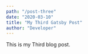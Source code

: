 ```yaml
---
path: "/post-three"
date: "2020-03-10"
title: "My Third Gatsby Post"
author: "Developer"
---
```


This is my Third blog post.